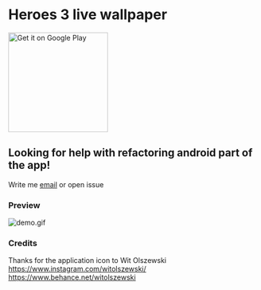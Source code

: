 # Heroes 3 live wallpaper

<a href='https://play.google.com/store/apps/details?id=com.homm3.livewallpaper&utm_source=github&pcampaignid=pcampaignidMKT-Other-global-all-co-prtnr-py-PartBadge-Mar2515-1'><img width='200' alt='Get it on Google Play' src='https://play.google.com/intl/en_us/badges/static/images/badges/en_badge_web_generic.png'/></a>

## Looking for help with refactoring android part of the app!
Write me [email](mailto:iph3apps@gmail.com) or open issue

  
### Preview

![demo.gif](./demo.gif 'demo.gif')

### Credits

Thanks for the application icon to Wit Olszewski  
https://www.instagram.com/witolszewski/  
https://www.behance.net/witolszewski
